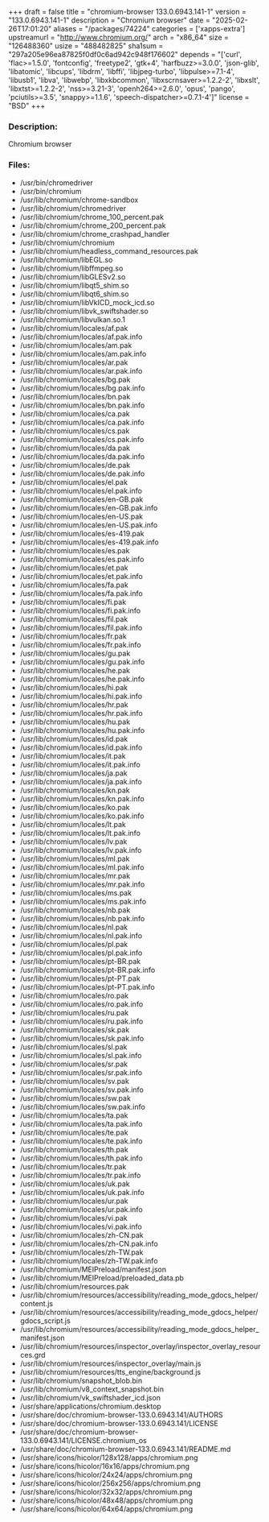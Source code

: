 +++
draft = false
title = "chromium-browser 133.0.6943.141-1"
version = "133.0.6943.141-1"
description = "Chromium browser"
date = "2025-02-26T17:01:20"
aliases = "/packages/74224"
categories = ['xapps-extra']
upstreamurl = "http://www.chromium.org/"
arch = "x86_64"
size = "126488360"
usize = "488482825"
sha1sum = "297a205e96ea87825f0df0c6ad942c948f176602"
depends = "['curl', 'flac>=1.5.0', 'fontconfig', 'freetype2', 'gtk+4', 'harfbuzz>=3.0.0', 'json-glib', 'libatomic', 'libcups', 'libdrm', 'libffi', 'libjpeg-turbo', 'libpulse>=7.1-4', 'libusb1', 'libva', 'libwebp', 'libxkbcommon', 'libxscrnsaver>=1.2.2-2', 'libxslt', 'libxtst>=1.2.2-2', 'nss>=3.21-3', 'openh264>=2.6.0', 'opus', 'pango', 'pciutils>=3.5', 'snappy>=1.1.6', 'speech-dispatcher>=0.7.1-4']"
license = "BSD"
+++
### Description: 
Chromium browser

### Files: 
* /usr/bin/chromedriver
* /usr/bin/chromium
* /usr/lib/chromium/chrome-sandbox
* /usr/lib/chromium/chromedriver
* /usr/lib/chromium/chrome_100_percent.pak
* /usr/lib/chromium/chrome_200_percent.pak
* /usr/lib/chromium/chrome_crashpad_handler
* /usr/lib/chromium/chromium
* /usr/lib/chromium/headless_command_resources.pak
* /usr/lib/chromium/libEGL.so
* /usr/lib/chromium/libffmpeg.so
* /usr/lib/chromium/libGLESv2.so
* /usr/lib/chromium/libqt5_shim.so
* /usr/lib/chromium/libqt6_shim.so
* /usr/lib/chromium/libVkICD_mock_icd.so
* /usr/lib/chromium/libvk_swiftshader.so
* /usr/lib/chromium/libvulkan.so.1
* /usr/lib/chromium/locales/af.pak
* /usr/lib/chromium/locales/af.pak.info
* /usr/lib/chromium/locales/am.pak
* /usr/lib/chromium/locales/am.pak.info
* /usr/lib/chromium/locales/ar.pak
* /usr/lib/chromium/locales/ar.pak.info
* /usr/lib/chromium/locales/bg.pak
* /usr/lib/chromium/locales/bg.pak.info
* /usr/lib/chromium/locales/bn.pak
* /usr/lib/chromium/locales/bn.pak.info
* /usr/lib/chromium/locales/ca.pak
* /usr/lib/chromium/locales/ca.pak.info
* /usr/lib/chromium/locales/cs.pak
* /usr/lib/chromium/locales/cs.pak.info
* /usr/lib/chromium/locales/da.pak
* /usr/lib/chromium/locales/da.pak.info
* /usr/lib/chromium/locales/de.pak
* /usr/lib/chromium/locales/de.pak.info
* /usr/lib/chromium/locales/el.pak
* /usr/lib/chromium/locales/el.pak.info
* /usr/lib/chromium/locales/en-GB.pak
* /usr/lib/chromium/locales/en-GB.pak.info
* /usr/lib/chromium/locales/en-US.pak
* /usr/lib/chromium/locales/en-US.pak.info
* /usr/lib/chromium/locales/es-419.pak
* /usr/lib/chromium/locales/es-419.pak.info
* /usr/lib/chromium/locales/es.pak
* /usr/lib/chromium/locales/es.pak.info
* /usr/lib/chromium/locales/et.pak
* /usr/lib/chromium/locales/et.pak.info
* /usr/lib/chromium/locales/fa.pak
* /usr/lib/chromium/locales/fa.pak.info
* /usr/lib/chromium/locales/fi.pak
* /usr/lib/chromium/locales/fi.pak.info
* /usr/lib/chromium/locales/fil.pak
* /usr/lib/chromium/locales/fil.pak.info
* /usr/lib/chromium/locales/fr.pak
* /usr/lib/chromium/locales/fr.pak.info
* /usr/lib/chromium/locales/gu.pak
* /usr/lib/chromium/locales/gu.pak.info
* /usr/lib/chromium/locales/he.pak
* /usr/lib/chromium/locales/he.pak.info
* /usr/lib/chromium/locales/hi.pak
* /usr/lib/chromium/locales/hi.pak.info
* /usr/lib/chromium/locales/hr.pak
* /usr/lib/chromium/locales/hr.pak.info
* /usr/lib/chromium/locales/hu.pak
* /usr/lib/chromium/locales/hu.pak.info
* /usr/lib/chromium/locales/id.pak
* /usr/lib/chromium/locales/id.pak.info
* /usr/lib/chromium/locales/it.pak
* /usr/lib/chromium/locales/it.pak.info
* /usr/lib/chromium/locales/ja.pak
* /usr/lib/chromium/locales/ja.pak.info
* /usr/lib/chromium/locales/kn.pak
* /usr/lib/chromium/locales/kn.pak.info
* /usr/lib/chromium/locales/ko.pak
* /usr/lib/chromium/locales/ko.pak.info
* /usr/lib/chromium/locales/lt.pak
* /usr/lib/chromium/locales/lt.pak.info
* /usr/lib/chromium/locales/lv.pak
* /usr/lib/chromium/locales/lv.pak.info
* /usr/lib/chromium/locales/ml.pak
* /usr/lib/chromium/locales/ml.pak.info
* /usr/lib/chromium/locales/mr.pak
* /usr/lib/chromium/locales/mr.pak.info
* /usr/lib/chromium/locales/ms.pak
* /usr/lib/chromium/locales/ms.pak.info
* /usr/lib/chromium/locales/nb.pak
* /usr/lib/chromium/locales/nb.pak.info
* /usr/lib/chromium/locales/nl.pak
* /usr/lib/chromium/locales/nl.pak.info
* /usr/lib/chromium/locales/pl.pak
* /usr/lib/chromium/locales/pl.pak.info
* /usr/lib/chromium/locales/pt-BR.pak
* /usr/lib/chromium/locales/pt-BR.pak.info
* /usr/lib/chromium/locales/pt-PT.pak
* /usr/lib/chromium/locales/pt-PT.pak.info
* /usr/lib/chromium/locales/ro.pak
* /usr/lib/chromium/locales/ro.pak.info
* /usr/lib/chromium/locales/ru.pak
* /usr/lib/chromium/locales/ru.pak.info
* /usr/lib/chromium/locales/sk.pak
* /usr/lib/chromium/locales/sk.pak.info
* /usr/lib/chromium/locales/sl.pak
* /usr/lib/chromium/locales/sl.pak.info
* /usr/lib/chromium/locales/sr.pak
* /usr/lib/chromium/locales/sr.pak.info
* /usr/lib/chromium/locales/sv.pak
* /usr/lib/chromium/locales/sv.pak.info
* /usr/lib/chromium/locales/sw.pak
* /usr/lib/chromium/locales/sw.pak.info
* /usr/lib/chromium/locales/ta.pak
* /usr/lib/chromium/locales/ta.pak.info
* /usr/lib/chromium/locales/te.pak
* /usr/lib/chromium/locales/te.pak.info
* /usr/lib/chromium/locales/th.pak
* /usr/lib/chromium/locales/th.pak.info
* /usr/lib/chromium/locales/tr.pak
* /usr/lib/chromium/locales/tr.pak.info
* /usr/lib/chromium/locales/uk.pak
* /usr/lib/chromium/locales/uk.pak.info
* /usr/lib/chromium/locales/ur.pak
* /usr/lib/chromium/locales/ur.pak.info
* /usr/lib/chromium/locales/vi.pak
* /usr/lib/chromium/locales/vi.pak.info
* /usr/lib/chromium/locales/zh-CN.pak
* /usr/lib/chromium/locales/zh-CN.pak.info
* /usr/lib/chromium/locales/zh-TW.pak
* /usr/lib/chromium/locales/zh-TW.pak.info
* /usr/lib/chromium/MEIPreload/manifest.json
* /usr/lib/chromium/MEIPreload/preloaded_data.pb
* /usr/lib/chromium/resources.pak
* /usr/lib/chromium/resources/accessibility/reading_mode_gdocs_helper/content.js
* /usr/lib/chromium/resources/accessibility/reading_mode_gdocs_helper/gdocs_script.js
* /usr/lib/chromium/resources/accessibility/reading_mode_gdocs_helper_manifest.json
* /usr/lib/chromium/resources/inspector_overlay/inspector_overlay_resources.grd
* /usr/lib/chromium/resources/inspector_overlay/main.js
* /usr/lib/chromium/resources/tts_engine/background.js
* /usr/lib/chromium/snapshot_blob.bin
* /usr/lib/chromium/v8_context_snapshot.bin
* /usr/lib/chromium/vk_swiftshader_icd.json
* /usr/share/applications/chromium.desktop
* /usr/share/doc/chromium-browser-133.0.6943.141/AUTHORS
* /usr/share/doc/chromium-browser-133.0.6943.141/LICENSE
* /usr/share/doc/chromium-browser-133.0.6943.141/LICENSE.chromium_os
* /usr/share/doc/chromium-browser-133.0.6943.141/README.md
* /usr/share/icons/hicolor/128x128/apps/chromium.png
* /usr/share/icons/hicolor/16x16/apps/chromium.png
* /usr/share/icons/hicolor/24x24/apps/chromium.png
* /usr/share/icons/hicolor/256x256/apps/chromium.png
* /usr/share/icons/hicolor/32x32/apps/chromium.png
* /usr/share/icons/hicolor/48x48/apps/chromium.png
* /usr/share/icons/hicolor/64x64/apps/chromium.png
